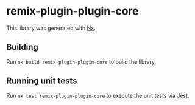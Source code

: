 # remix-plugin-plugin-core

This library was generated with [Nx](https://nx.dev).

## Building

Run `nx build remix-plugin-plugin-core` to build the library.

## Running unit tests

Run `nx test remix-plugin-plugin-core` to execute the unit tests via [Jest](https://jestjs.io).
